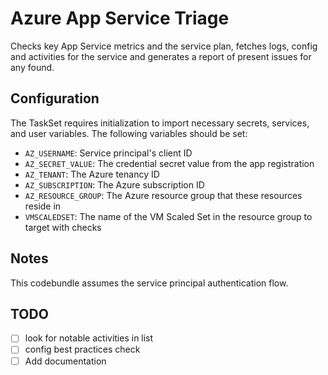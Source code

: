 # Azure App Service Triage
Checks key App Service metrics and the service plan, fetches logs, config and activities for the service and generates a report of present issues for any found.

## Configuration

The TaskSet requires initialization to import necessary secrets, services, and user variables. The following variables should be set:

- `AZ_USERNAME`: Service principal's client ID
- `AZ_SECRET_VALUE`: The credential secret value from the app registration
- `AZ_TENANT`: The Azure tenancy ID
- `AZ_SUBSCRIPTION`: The Azure subscription ID
- `AZ_RESOURCE_GROUP`: The Azure resource group that these resources reside in
- `VMSCALEDSET`: The name of the VM Scaled Set in the resource group to target with checks

## Notes

This codebundle assumes the service principal authentication flow.

## TODO
- [ ] look for notable activities in list
- [ ] config best practices check
- [ ] Add documentation